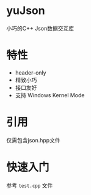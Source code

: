 # yuJson
小巧的C++ Json数据交互库

# 特性
- header-only
- 精致小巧
- 接口友好
- 支持 Windows Kernel Mode

# 引用
仅需包含json.hpp文件

# 快速入门
参考 `test.cpp` 文件
